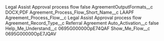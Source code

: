 <?xml version="1.0" encoding="UTF-8"?>
<CustomMetadata xmlns="http://soap.sforce.com/2006/04/metadata" xmlns:xsi="http://www.w3.org/2001/XMLSchema-instance" xmlns:xsd="http://www.w3.org/2001/XMLSchema">
    <label>Legal Assist Approval process flow</label>
    <protected>false</protected>
    <values>
        <field>AgreementOutputFormats__c</field>
        <value xsi:type="xsd:string">DOCX;PDF</value>
    </values>
    <values>
        <field>Agreement_Process_Flow_Short_Name__c</field>
        <value xsi:type="xsd:string">LAAPF</value>
    </values>
    <values>
        <field>Agreement_Process_Flow__c</field>
        <value xsi:type="xsd:string">Legal Assist Approval process flow</value>
    </values>
    <values>
        <field>Agreement_Record_Type__c</field>
        <value xsi:type="xsd:string">Referral Agreement</value>
    </values>
    <values>
        <field>Auto_Activation__c</field>
        <value xsi:type="xsd:boolean">false</value>
    </values>
    <values>
        <field>Help_Me_Understand__c</field>
        <value xsi:type="xsd:string">0695G00000OpE74QAF</value>
    </values>
    <values>
        <field>Show_Me_Flow__c</field>
        <value xsi:type="xsd:string">0695G00000OpE7JQAV</value>
    </values>
</CustomMetadata>
